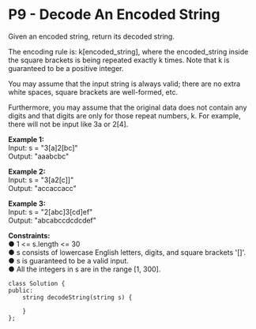 # P9 - Decode An Encoded String
Given an encoded string, return its decoded string.

The encoding rule is: k[encoded_string], where the encoded_string inside the square brackets is being repeated exactly k times. Note that k is guaranteed to be a positive integer.

You may assume that the input string is always valid; there are no extra white spaces, square brackets are well-formed, etc.

Furthermore, you may assume that the original data does not contain any digits and that digits are only for those repeat numbers, k. For example, there will not be input like 3a or 2[4].
 
**Example 1:** <br>
Input: s = "3[a]2[bc]" <br>
Output: "aaabcbc" <br>

**Example 2:** <br>
Input: s = "3[a2[c]]" <br>
Output: "accaccacc" <br>

**Example 3:** <br>
Input: s = "2[abc]3[cd]ef" <br>
Output: "abcabccdcdcdef" <br>

 
**Constraints:** <br>
●	1 <= s.length <= 30 <br>
●	s consists of lowercase English letters, digits, and square brackets '[]'. <br>
●	s is guaranteed to be a valid input. <br>
●	All the integers in s are in the range [1, 300]. <br>

```
class Solution {
public:
    string decodeString(string s) {
        
    }
};
```